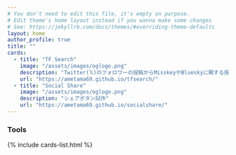 ```yaml
---
# You don't need to edit this file, it's empty on purpose.
# Edit theme's home layout instead if you wanna make some changes
# See: https://jekyllrb.com/docs/themes/#overriding-theme-defaults
layout: home
author_profile: true
title: ""
cards:
  - title: "TF Search"
    image: "/assets/images/oglogo.png"
    description: "Twitter(𝕏)のフォロワーの投稿からMisskeyやBlueskyに関する投稿をなんとなく探すためのツール的なもの"
    url: "https://ametama69.github.io/tfsearch/"
  - title: "Social Share"
    image: "/assets/images/oglogo.png"
    description: "シェアボタン試作"
    url: "https://ametama69.github.io/socialshare/"
---
```

### Tools

{% include cards-list.html %}
<!-- 
[TF Search](https://ametama69.github.io/tfsearch/)
: Twitter(𝕏)のフォロワーの投稿からMisskeyやBlueskyに関する投稿をなんとなく探すためのツール的なもの -->